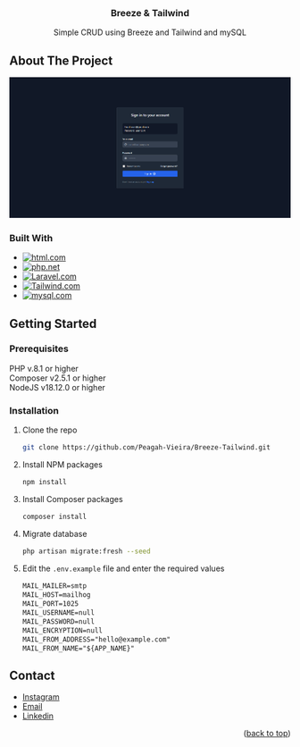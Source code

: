 <!-- PROJECT LOGO -->
<br />
<div align="center">
  <h3 align="center">Breeze & Tailwind</h3>
  <p align="center">
    Simple CRUD using Breeze and Tailwind and mySQL
  </p>
</div>

<!-- ABOUT THE PROJECT -->
## About The Project

![Product Name Screen Shot][product-screenshot]

### Built With

* [![html.com]][html-url]
* [![php.net]][php-url]
* [![Laravel.com]][Laravel-url]
* [![Tailwind.com]][Tailwind-url]
* [![mysql.com]][mysql-url]


<!-- GETTING STARTED -->
## Getting Started

### Prerequisites
PHP v.8.1 or higher <br>
Composer v2.5.1 or higher <br>
NodeJS v18.12.0 or higher <br>

### Installation

1. Clone the repo
   ```sh
   git clone https://github.com/Peagah-Vieira/Breeze-Tailwind.git
   ```
2. Install NPM packages
   ```sh
   npm install
   ```
3. Install Composer packages
    ```sh
    composer install
    ```
4. Migrate database
    ```sh
    php artisan migrate:fresh --seed
    ```
5. Edit the `.env.example` file and enter the required values
   ```env
   MAIL_MAILER=smtp
   MAIL_HOST=mailhog
   MAIL_PORT=1025
   MAIL_USERNAME=null
   MAIL_PASSWORD=null
   MAIL_ENCRYPTION=null
   MAIL_FROM_ADDRESS="hello@example.com"
   MAIL_FROM_NAME="${APP_NAME}"
   ```
<!-- ACKNOWLEDGMENTS -->
## Contact

* [Instagram](https://www.instagram.com/pea_gah/)
* [Email](mailto:peagahvieira2003@gmail.com)
* [Linkedin](https://www.linkedin.com/in/pedro-henrique-vieira-073b62236/)

<p align="right">(<a href="#readme-top">back to top</a>)</p>



<!-- MARKDOWN LINKS & IMAGES -->
<!-- https://www.markdownguide.org/basic-syntax/#reference-style-links -->
[license-shield]: https://img.shields.io/github/license/Peagah-Vieira/Gasparzinho-Discord-BOT.svg?style=for-the-badge
[license-url]: https://github.com/github_username/repo_name/blob/master/LICENSE.txt
[linkedin-shield]: https://img.shields.io/badge/-LinkedIn-black.svg?style=for-the-badge&logo=linkedin&colorB=555
[linkedin-url]: https://www.linkedin.com/in/pedro-henrique-vieira-073b62236/
[product-screenshot]: github/img/LoginScreen.png
[html.com]: https://img.shields.io/badge/HTML5-E34F26?style=for-the-badge&logo=html5&logoColor=white
[html-url]: https://developer.mozilla.org/pt-BR/docs/Web/HTML
[php.net]: https://img.shields.io/badge/PHP-777BB4?style=for-the-badge&logo=php&logoColor=white
[php-url]: https://www.php.net
[Laravel.com]: https://img.shields.io/badge/Laravel-FF2D20?style=for-the-badge&logo=laravel&logoColor=white
[Laravel-url]: https://laravel.com
[Tailwind.com]: https://img.shields.io/badge/Tailwind_CSS-38B2AC?style=for-the-badge&logo=tailwind-css&logoColor=white
[Tailwind-url]: https://tailwindcss.com
[mysql.com]: https://img.shields.io/badge/MySQL-00000F?style=for-the-badge&logo=mysql&logoColor=white
[mysql-url]: https://www.mysql.com
